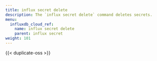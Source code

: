 ```yaml
---
title: influx secret delete
description: The `influx secret delete` command deletes secrets.
menu:
  influxdb_cloud_ref:
    name: influx secret delete
    parent: influx secret
weight: 101
---
```


{{< duplicate-oss >}}
